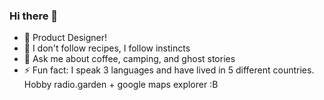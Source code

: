 ### Hi there 👋
- 🔭 Product Designer!
- 🌱 I don't follow recipes, I follow instincts
- 💬 Ask me about coffee, camping, and ghost stories
- ⚡ Fun fact: I speak 3 languages and have lived in 5 different countries. Hobby radio.garden + google maps explorer :B 

